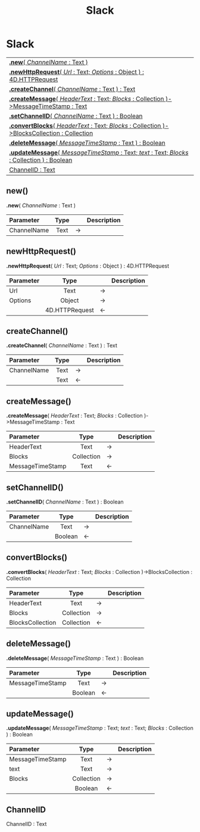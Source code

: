 ﻿---
layout: default
title: Slack
parent: Classes
---

# Slack

|   |
|:---|
|[**.new**( *ChannelName* : Text )](#new)<br>|
|[**.newHttpRequest**( *Url* : Text; *Options* : Object ) : 4D.HTTPRequest](#newhttprequest)<br>|
|[**.createChannel**( *ChannelName* : Text ) : Text](#createchannel)<br>|
|[**.createMessage**( *HeaderText* : Text; *Blocks* : Collection )->MessageTimeStamp : Text](#createmessage)<br>|
|[**.setChannelID**( *ChannelName* : Text ) : Boolean](#setchannelid)<br>|
|[**.convertBlocks**( *HeaderText* : Text; *Blocks* : Collection )->BlocksCollection : Collection](#convertblocks)<br>|
|[**.deleteMessage**( *MessageTimeStamp* : Text ) : Boolean](#deletemessage)<br>|
|[**.updateMessage**( *MessageTimeStamp* : Text; *text* : Text; *Blocks* : Collection ) : Boolean](#updatemessage)<br>|
|[ChannelID : Text](#channelid)<br>|


## new()
**.new**( *ChannelName* : Text )

|Parameter|Type|   |Description|
|:---|:---:|:---:|:---:|
|ChannelName|Text|->|<Description>|

## newHttpRequest()
**.newHttpRequest**( *Url* : Text; *Options* : Object ) : 4D.HTTPRequest

|Parameter|Type|   |Description|
|:---|:---:|:---:|:---:|
|Url|Text|->|<Description>|
|Options|Object|->|<Description>|
||4D.HTTPRequest|<-|<Description>|

## createChannel()
**.createChannel**( *ChannelName* : Text ) : Text

|Parameter|Type|   |Description|
|:---|:---:|:---:|:---:|
|ChannelName|Text|->|<Description>|
||Text|<-|<Description>|

## createMessage()
**.createMessage**( *HeaderText* : Text; *Blocks* : Collection )->MessageTimeStamp : Text

|Parameter|Type|   |Description|
|:---|:---:|:---:|:---:|
|HeaderText|Text|->|<Description>|
|Blocks|Collection|->|<Description>|
|MessageTimeStamp|Text|<-|<Description>|

## setChannelID()
**.setChannelID**( *ChannelName* : Text ) : Boolean

|Parameter|Type|   |Description|
|:---|:---:|:---:|:---:|
|ChannelName|Text|->|<Description>|
||Boolean|<-|<Description>|

## convertBlocks()
**.convertBlocks**( *HeaderText* : Text; *Blocks* : Collection )->BlocksCollection : Collection

|Parameter|Type|   |Description|
|:---|:---:|:---:|:---:|
|HeaderText|Text|->|<Description>|
|Blocks|Collection|->|<Description>|
|BlocksCollection|Collection|<-|<Description>|

## deleteMessage()
**.deleteMessage**( *MessageTimeStamp* : Text ) : Boolean

|Parameter|Type|   |Description|
|:---|:---:|:---:|:---:|
|MessageTimeStamp|Text|->|<Description>|
||Boolean|<-|<Description>|

## updateMessage()
**.updateMessage**( *MessageTimeStamp* : Text; *text* : Text; *Blocks* : Collection ) : Boolean

|Parameter|Type|   |Description|
|:---|:---:|:---:|:---:|
|MessageTimeStamp|Text|->|<Description>|
|text|Text|->|<Description>|
|Blocks|Collection|->|<Description>|
||Boolean|<-|<Description>|

## ChannelID
ChannelID : Text

